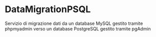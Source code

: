 # DataMigrationPSQL
Servizio di migrazione dati da un database MySQL gestito tramite phpmyadmin verso un database PostgreSQL gestito tramite pgAdmin
